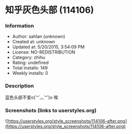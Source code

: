 # 知乎灰色头部 (114106)

### Information
- Author: sahlan (unknown)
- Created at: unknown
- Updated at: 5/20/2015, 3:54:09 PM
- License: NO-REDISTRIBUTION
- Category: zhihu
- Rating: undefined
- Total installs: 149
- Weekly installs: 0


### Description
蓝色头部不爱o(︶︿︶)o 唉


### Screenshots (links to userstyles.org)
![https://userstyles.org/style_screenshots/114106-after.png](https://userstyles.org/style_screenshots/114106-after.png)


